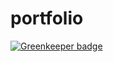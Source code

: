 # portfolio

[![Greenkeeper badge](https://badges.greenkeeper.io/luisandia/portfolio.svg)](https://greenkeeper.io/)
